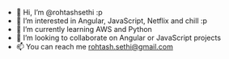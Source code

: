 - 👋 Hi, I’m @rohtashsethi :p
- 👀 I’m interested in Angular, JavaScript, Netflix and chill :p
- 🌱 I’m currently learning AWS and Python
- 💞️ I’m looking to collaborate on Angular or JavaScript projects
- 📫 You can reach me rohtash.sethi@gmail.com

<!---
rohtashsethi/rohtashsethi is a ✨ special ✨ repository because its `README.md` (this file) appears on your GitHub profile.
You can click the Preview link to take a look at your changes.
--->

